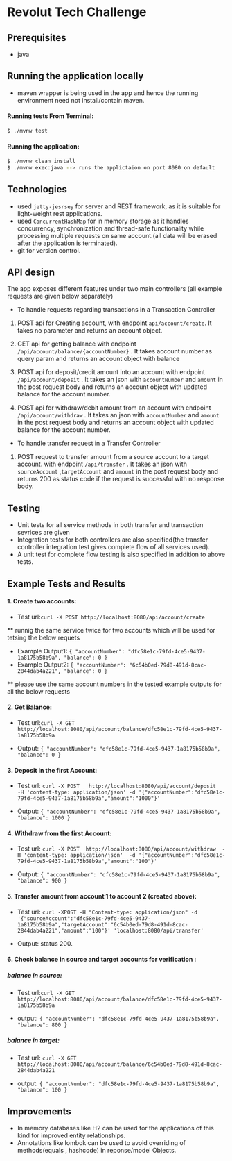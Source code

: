 # Revolut Tech Challenge

## Prerequisites
* java 

## Running the application locally

* maven wrapper is being used in the app and hence the running environment need not install/contain maven.

#### Running tests From Terminal:

```sh
$ ./mvnw test
```
#### Running the application:

```sh
$ ./mvnw clean install 
$ ./mvnw exec:java --> runs the applictaion on port 8080 on default
```

## Technologies

* used `jetty-jesrsey` for server and REST framework, as it is suitable for light-weight rest applications.
* used `ConcurrentHashMap` for in memory storage as it handles concurrency, synchronization and thread-safe functionality while processing multiple requests on same account.(all data will be erased after the application is terminated).
* git for version control.

## API design

The app exposes different features under two main controllers (all example requests are given below separately)

* To handle requests regarding transactions in a Transaction Controller
 
1. POST api for Creating account, with endpoint `api/account/create`. It takes no parameter and returns an account object.

2. GET api for getting balance with endpoint `/api/account/balance/{accountNumber}` . It takes account number as query param and returns an account object with balance 

3. POST api for deposit/credit amount into an account with endpoint `/api/account/deposit` . It takes an json with `accountNumber` and `amount` in the post request body and returns an account object with updated balance for the account number.

4. POST api for withdraw/debit amount from an account with endpoint `/api/account/withdraw` . It takes an json with `accountNumber` and `amount` in the post request body and returns an account object with updated balance for the account number.

* To handle transfer request in a Transfer Controller

1. POST request to transfer amount from a source account to a target account.  with endpoint `/api/transfer` . It takes an json with `sourceAccount` ,`targetAccount` and `amount` in the post request body and returns 200 as status code if the request is successful with no response body.

## Testing

* Unit tests for all service methods in both transfer and transaction sevrices are given 
* Integration tests for both controllers are also specified(the transfer controller integration test gives complete flow of all services used).
* A unit test for complete flow testing is also specified in addition to above tests.



## Example Tests and Results

#### 1. Create two accounts:

* Test url:`curl -X POST http://localhost:8080/api/account/create `

** runnig the same service twice for two accounts which will be used for tetsing the below requets

* Example Output1:
`{
    "accountNumber": "dfc58e1c-79fd-4ce5-9437-1a8175b58b9a",
    "balance": 0
}`
* Example Output2:
`{
    "accountNumber": "6c54b0ed-79d8-491d-8cac-2844dab4a221",
    "balance": 0
}`

** please use the same account numbers in the tested example outputs for all the below requests

#### 2. Get Balance: 

* Test url:`curl -X GET  http://localhost:8080/api/account/balance/dfc58e1c-79fd-4ce5-9437-1a8175b58b9a `

* Output: 
`{
    "accountNumber": "dfc58e1c-79fd-4ce5-9437-1a8175b58b9a",
    "balance": 0
}`
#### 3. Deposit in the first Account: 

* Test url:
`curl -X POST   http://localhost:8080/api/account/deposit   -H 'content-type: application/json' -d '{"accountNumber":"dfc58e1c-79fd-4ce5-9437-1a8175b58b9a","amount":"1000"}'`

* Output: 
`{
    "accountNumber": "dfc58e1c-79fd-4ce5-9437-1a8175b58b9a",
    "balance": 1000
}`

#### 4. Withdraw from the first Account: 

* Test url:
`curl -X POST  http://localhost:8080/api/account/withdraw  -H 'content-type: application/json'  -d '{"accountNumber":"dfc58e1c-79fd-4ce5-9437-1a8175b58b9a","amount":"100"}'	`

* Output: 
`{
    "accountNumber": "dfc58e1c-79fd-4ce5-9437-1a8175b58b9a",
    "balance": 900
}`

#### 5. Transfer amount from account 1 to account 2 (created above):

* Test url:
`curl -XPOST -H "Content-type: application/json" -d '{"sourceAccount":"dfc58e1c-79fd-4ce5-9437-1a8175b58b9a","targetAccount":"6c54b0ed-79d8-491d-8cac-2844dab4a221","amount":"100"}' 'localhost:8080/api/transfer'`

* Output: status 200.

#### 6. Check balance in source and target accounts for verification :

##### balance in source:

* Test url:`curl -X GET  http://localhost:8080/api/account/balance/dfc58e1c-79fd-4ce5-9437-1a8175b58b9a `

* output:
`{
    "accountNumber": "dfc58e1c-79fd-4ce5-9437-1a8175b58b9a",
    "balance": 800
}`

##### balance in target:

* Test url: `curl -X GET  http://localhost:8080/api/account/balance/6c54b0ed-79d8-491d-8cac-2844dab4a221 `

* output:
`{
    "accountNumber": "dfc58e1c-79fd-4ce5-9437-1a8175b58b9a",
    "balance": 100
}`


## Improvements
* In memory databases like H2 can be used for the applications of this kind for improved entity relationships.
* Annotations like lombok can be used to avoid overriding of methods(equals , hashcode)  in reponse/model Objects.



